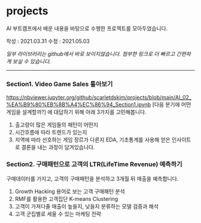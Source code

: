 # **projects**
AI 부트캠프에서 배운 내용을 바탕으로 수행한 프로젝트를 모아두었습니다.

작성 : 2021.03.31
수정 : 2021.05.03

*일부 라이브러리는 github에서 바로 보이지않습니다. 첨부한 링크로 더 빠르고 간편하게 보실 수 있습니다.*

---


### **Section1. Video Game Sales 톺아보기**
https://nbviewer.jupyter.org/github/scarletdskim/projects/blob/main/AI_02_%EA%B9%80%EB%8B%A4%EC%86%94_Section1.ipynb
[다음 분기에 어떤 게임을 설계할까?] 에 대답하기 위해 아래 3가지를 고민해봅니다.
1) 출고량이 많은 게임들의 패턴이 어떤지
2) 시간흐름에 따라 트렌드가 있는지
3) 지역에 따라 선호하는 게임 장르가 다른지
EDA, 기초통계를 사용해 얻은 인사이트로 결론을 내는 과정이 담겨있습니다.


### **Section2. 구매패턴으로 고객의 LTR(LifeTime Revenue) 예측하기**

구매데이터를 가지고, 고객의 구매패턴을 분석하고 3개월 뒤 매출을 예측합니다.
1) Growth Hacking 용어로 보는 고객 구매패턴 분석
2) RMF를 활용한 고객집단 K-means Clustering
3) 고객이 가져다줄 매출이 높을지, 낮을지 분류하는 모델 검증과 해석 
4) 고객 군집별로 세울 수 있는 마케팅 전략
